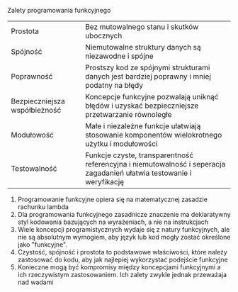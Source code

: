 Zalety programowania funkcyjnego

|                               |                                                                                                                       |
| ----------------------------- | --------------------------------------------------------------------------------------------------------------------- |
| Prostota                      | Bez mutowalnego stanu i skutków ubocznych                                                                             |
| Spójność                      | Niemutowalne struktury danych są niezawodne i spójne                                                                  |
| Poprawność                    | Prostszy kod ze spójnymi strukturami danych jest bardziej poprawny i mniej podatny na błędy                           |
| Bezpieczniejsza współbieżność | Koncepcje funkcyjne pozwalają uniknąć błędów i uzyskać bezpieczniejsze przetwarzanie równoległe                       |
| Modułowość                    | Małe i niezależne funkcje ułatwiają stosowanie komponentów wielokrotnego użytku i modułowości                         |
| Testowalność                  | Funkcje czyste, transparentność referencyjna i niemutowalność i seperacja zagadanień ułatwia testowanie i weryfikację |
1. Programowanie funkcyjne opiera się na matematycznej zasadzie rachunku lambda
2. Dla programowania funkcyjnego zasadnicze znaczenie ma deklaratywny styl kodowania bazujących na wyrażeniach, a nie na instrukcjach
3. Wiele koncepcji programistycznych wydaje się z natury funkcyjnych, ale nie są absolutnym wymogiem, aby język lub kod mogły zostać określone jako "funkcyjne". 
4. Czystość, spójność i prostota to podstawowe właściwości, które należy zastosować do kodu, aby jak najlepiej wykorzystać podejście funkcyjne
5. Konieczne mogą być kompromisy między koncepcjami funkcyjnymi a ich rzeczywistym zastosowaniem. Ich zalety zwykle jednak przeważaja nad wadami